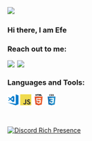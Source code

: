 ![](https://komarev.com/ghpvc/?username=efewiped)

  ### Hi there, I am Efe

### Reach out to me:

[<img  width="22" src="https://unpkg.com/simple-icons@v4/icons/instagram.svg" align="left" />][Instagram]
[<img  width="22" src="https://unpkg.com/simple-icons@v4/icons/spotify.svg" align="left" />][spotify]

<br />

### Languages and Tools:
<p align="left">
<img src="https://raw.githubusercontent.com/github/explore/80688e429a7d4ef2fca1e82350fe8e3517d3494d/topics/visual-studio-code/visual-studio-code.png"width="25" height="25">
<img src="https://raw.githubusercontent.com/github/explore/80688e429a7d4ef2fca1e82350fe8e3517d3494d/topics/javascript/javascript.png" width="25" height="25"> 
<img src="https://raw.githubusercontent.com/github/explore/80688e429a7d4ef2fca1e82350fe8e3517d3494d/topics/html/html.png "width="25" height="25">
<img src="https://raw.githubusercontent.com/github/explore/80688e429a7d4ef2fca1e82350fe8e3517d3494d/topics/css/css.png"width="25" height="25">

</p>
<br />  


[spotify]: https://open.spotify.com/user/3nwgygqzwengb9a6x5qyb9yn5?si=cbf553822ca54909
[Instagram]: https://www.instagram.com/efewiped/

[![Discord Rich Presence](https://lanyard-profile-readme.vercel.app/api/280696584889696257)](https://discord.com/users/280696584889696257)
